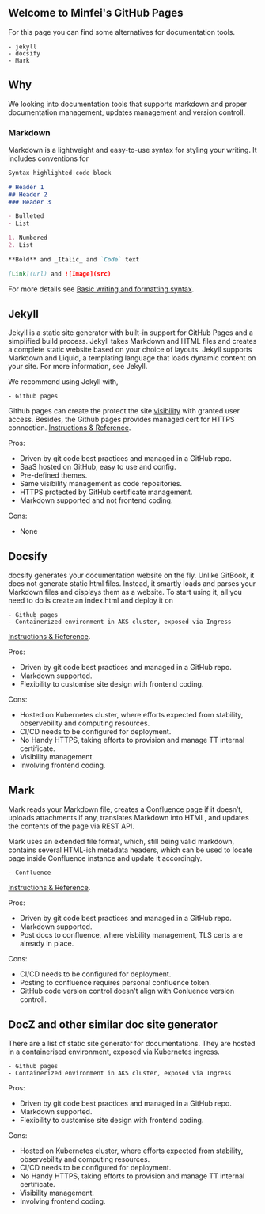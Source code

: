 ## Welcome to Minfei's GitHub Pages

For this page you can find some alternatives for documentation tools. 
```
- jekyll
- docsify
- Mark
```

## Why

We looking into documentation tools that supports markdown and proper documentation management, updates management and version controll.

### Markdown

Markdown is a lightweight and easy-to-use syntax for styling your writing. It includes conventions for

```markdown
Syntax highlighted code block

# Header 1
## Header 2
### Header 3

- Bulleted
- List

1. Numbered
2. List

**Bold** and _Italic_ and `Code` text

[Link](url) and ![Image](src)
```

For more details see [Basic writing and formatting syntax](https://docs.github.com/en/github/writing-on-github/getting-started-with-writing-and-formatting-on-github/basic-writing-and-formatting-syntax).


## Jekyll

Jekyll is a static site generator with built-in support for GitHub Pages and a simplified build process. Jekyll takes Markdown and HTML files and creates a complete static website based on your choice of layouts. Jekyll supports Markdown and Liquid, a templating language that loads dynamic content on your site. For more information, see Jekyll.

We recommend using Jekyll with,
```
- Github pages
```
Github pages can create the protect the site [visibility](https://docs.github.com/en/pages/getting-started-with-github-pages/changing-the-visibility-of-your-github-pages-site) with granted user access. Besides, the Github pages provides managed cert for HTTPS connection.
[Instructions & Reference](https://docs.github.com/en/pages).

Pros:
- Driven by git code best practices and managed in a GitHub repo.
- SaaS hosted on GitHub, easy to use and config.
- Pre-defined themes.
- Same visibility management as code repositories.
- HTTPS protected by GitHub certificate management.
- Markdown supported and not frontend coding.

Cons:
- None

## Docsify
docsify generates your documentation website on the fly. Unlike GitBook, it does not generate static html files. Instead, it smartly loads and parses your Markdown files and displays them as a website. To start using it, all you need to do is create an index.html and deploy it on
```
- Github pages
- Containerized environment in AKS cluster, exposed via Ingress
```
[Instructions & Reference](https://docsify.js.org/#/quickstart).

Pros:
- Driven by git code best practices and managed in a GitHub repo.
- Markdown supported.
- Flexibility to customise site design with frontend coding.

Cons:
- Hosted on Kubernetes cluster, where efforts expected from stability, observebility and computing resources.
- CI/CD needs to be configured for deployment.
- No Handy HTTPS, taking efforts to provision and manage TT internal certificate.
- Visibility management.
- Involving frontend coding.

## Mark
Mark reads your Markdown file, creates a Confluence page if it doesn’t, uploads attachments if any, translates Markdown into HTML, and updates the contents of the page via REST API.

Mark uses an extended file format, which, still being valid markdown, contains several HTML-ish metadata headers, which can be used to locate page inside Confluence instance and update it accordingly.

```
- Confluence
```
[Instructions & Reference](https://samizdat.dev/use-markdown-for-confluence/).

Pros:
- Driven by git code best practices and managed in a GitHub repo.
- Markdown supported.
- Post docs to confluence, where visbility management, TLS certs are already in place.

Cons:
- CI/CD needs to be configured for deployment.
- Posting to confluence requires personal confluence token.
- GitHub code version control doesn't align with Conluence version controll.

## DocZ and other similar doc site generator
There are a list of static site generator for documentations. They are hosted in a containerised environment, exposed via Kubernetes ingress. 
```
- Github pages
- Containerized environment in AKS cluster, exposed via Ingress
```
Pros:
- Driven by git code best practices and managed in a GitHub repo.
- Markdown supported.
- Flexibility to customise site design with frontend coding.

Cons:
- Hosted on Kubernetes cluster, where efforts expected from stability, observebility and computing resources.
- CI/CD needs to be configured for deployment.
- No Handy HTTPS, taking efforts to provision and manage TT internal certificate.
- Visibility management.
- Involving frontend coding.
